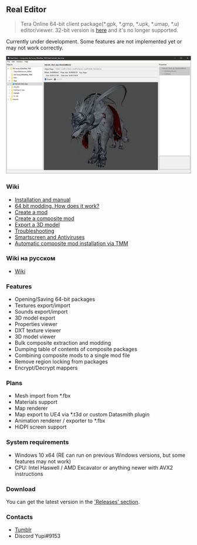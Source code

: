 ## Real Editor
> Tera Online 64-bit client package(\*.gpk, \*.gmp, \*.upk, \*.umap, \*.u) editor/viewer. 32-bit version is [here](https://github.com/VenoMKO/Real-Editor) and it's no longer supported.

Currently under development. Some features are not implemented yet or may not work correctly.

![Header Screenshot](.gitresources/new_header.jpg)

### Wiki

* [Installation and manual](https://github.com/VenoMKO/RealEditor/wiki/Installation-and-manual)
* [64 bit modding. How does it work?](https://github.com/VenoMKO/RealEditor/wiki/64-bit-modding.-How-does-it-work%3F)
* [Create a mod](https://github.com/VenoMKO/RealEditor/wiki/Create-a-mod)
* [Create a composite mod](https://github.com/VenoMKO/RealEditor/wiki/Create-a-composite-mod)
* [Export a 3D model](https://github.com/VenoMKO/RealEditor/wiki/Export-a-3D-model)
* [Troubleshooting](https://github.com/VenoMKO/RealEditor/wiki/Troubleshooting)
* [Smartscreen and Antiviruses](https://github.com/VenoMKO/RealEditor/wiki/Smartscreen-and-Antiviruses)
* [Automatic composite mod installation via TMM](https://github.com/VenoMKO/TMM#tmm-tera-mod-manager)

### Wiki на русском

* [Wiki](https://github.com/VenoMKO/RealEditor/wiki/Wiki-%D0%BD%D0%B0-%D1%80%D1%83%D1%81%D1%81%D0%BA%D0%BE%D0%BC)

### Features

* Opening/Saving 64-bit packages
* Textures export/import
* Sounds export/import
* 3D model export
* Properties viewer
* DXT texture viewer
* 3D model viewer
* Bulk composite extraction and modding
* Dumping table of contents of composite packages
* Combining composite mods to a single mod file
* Remove region locking from packages
* Encrypt/Decrypt mappers


### Plans

* Mesh import from *.fbx
* Materials support
* Map renderer
* Map export to UE4 via *.t3d or custom Datasmith plugin
* Animation renderer / exporter to *.fbx
* HiDPI screen support

### System requirements

* Windows 10 x64 (RE can run on previous Windows versions, but some features may not work)
* CPU: Intel Haswell / AMD Excavator or anything newer with AVX2 instructions

### Download

You can get the latest version in the ['Releases' section](https://github.com/VenoMKO/RealEditor/releases).

### Contacts

* [Tumblr](https://yupimods.tumblr.com/)
* Discord Yupi#9153
